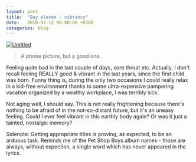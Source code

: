 ```yaml
---
layout: post
title:  "Day eleven - vibrancy"
date:   2018-07-12 08:00:00 +0200
categories: blog
---
```


<a data-flickr-embed="true"  href="https://www.flickr.com/photos/137491954@N07/29404761328/in/datetaken/" title="Untitled"><img src="https://farm1.staticflickr.com/919/29404761328_533591f832_o.jpg" alt="Untitled"></a><script async src="//embedr.flickr.com/assets/client-code.js" charset="utf-8"></script>
<blockquote>
A phone picture, but a good one.
</blockquote>

Feeling quite bad in the last couple of days, sore throat etc. Actually, I don't recall feeling REALLY good & vibrant in the last years, since the first child was born. Funny thing is, during the only two occasions I could really relax in a kid-free environment thanks to some ultra-expensive pampering vacation organized by a wealthy workplace, I was terribly sick.

Not aging well, I should say. This is not really frightening because there's nothing to be afraid of in the not-so-distant future, but it's an uneasy feeling. Could I ever feel vibrant in this earthly body again? Or was it just a tainted, nostalgic memory?

Sidenote: Getting appropriate titles is proving, as expected, to be an arduous task. Reminds me of the Pet Shop Boys album names - those are always, without expection, a single word which has never appeared in the lyrics.
